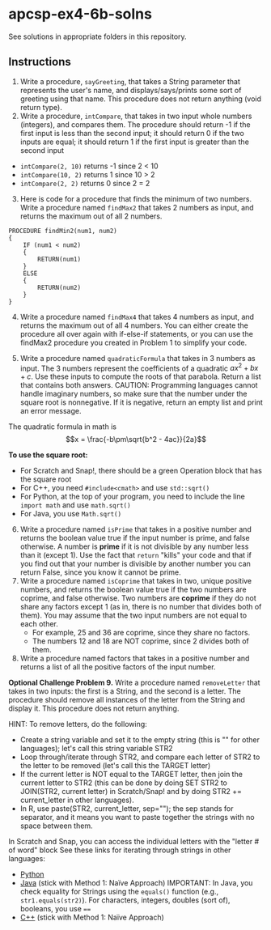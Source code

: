 # apcsp-ex4-6b-solns
See solutions in appropriate folders in this repository.

## Instructions
1. Write a procedure, `sayGreeting`, that takes a String parameter that represents the user's name, and displays/says/prints some sort of greeting using that name.  This procedure does not return anything (void return type).
2. Write a procedure, `intCompare`, that takes in two input whole numbers (integers), and compares them.  The procedure should return -1 if the first input is less than the second input; it should return 0 if the two inputs are equal; it should return 1 if the first input is greater than the second input
* `intCompare(2, 10)` returns -1 since 2 < 10
* `intCompare(10, 2)` returns 1 since 10 > 2
* `intCompare(2, 2)` returns 0 since 2 = 2

3. Here is code for a procedure that finds the minimum of two numbers.  Write a procedure named `findMax2` that takes 2 numbers as input, and returns the maximum out of all 2 numbers.
```
PROCEDURE findMin2(num1, num2)
{
    IF (num1 < num2)
    {
        RETURN(num1)
    }
    ELSE
    {
        RETURN(num2)
    }
}
```
4. Write a procedure named `findMax4` that takes 4 numbers as input, and returns the maximum out of all 4 numbers.  You can either create the procedure all over again with if-else-if statements, or you can use the findMax2 procedure you created in Problem 1 to simplify your code.

5. Write a procedure named `quadraticFormula` that takes in 3 numbers as input.  The 3 numbers represent the coefficients of a quadratic $ax^2 + bx + c$.  Use these inputs to compute the roots of that parabola.  Return a list that contains both answers.  CAUTION: Programming languages cannot handle imaginary numbers, so make sure that the number under the square root is nonnegative.  If it is negative, return an empty list and print an error message.

The quadratic formula in math is
$$x = \frac{-b\pm\sqrt{b^2 - 4ac}}{2a}$$

**To use the square root:**
* For Scratch and Snap!, there should be a green Operation block that has the square root
* For C++, you need `#include<cmath>` and use `std::sqrt()`
* For Python, at the top of your program, you need to include the line `import math` and use `math.sqrt()`
* For Java, you use `Math.sqrt()`

6. Write a procedure named `isPrime` that takes in a positive number and returns the boolean value true if the input number is prime, and false otherwise.  A number is **prime** if it is not divisible by any number less than it (except 1).  Use the fact that `return` "kills" your code and that if you find out that your number is divisible by another number you can return False, since you know it cannot be prime.
7. Write a procedure named `isCoprime` that takes in two, unique positive numbers, and returns the boolean value true if the two numbers are coprime, and false otherwise.  Two numbers are **coprime** if they do not share any factors except 1 (as in, there is no number that divides both of them).  You may assume that the two input numbers are not equal to each other.
    * For example, 25 and 36 are coprime, since they share no factors.
    * The numbers 12 and 18 are NOT coprime, since 2 divides both of them.  
9. Write a procedure named factors that takes in a positive number and returns a list of all the positive factors of the input number.

 
**Optional Challenge Problem 9.** Write a procedure named `removeLetter` that takes in two inputs: the first is a String, and the second is a letter.  The procedure should remove all instances of the letter from the String and display it.  This procedure does not return anything.

HINT: To remove letters, do the following:
* Create a string variable and set it to the empty string (this is "" for other languages); let's call this string variable STR2
* Loop through/iterate through STR2, and compare each letter of STR2 to the letter to be removed (let's call this the TARGET letter)
* If the current letter is NOT equal to the TARGET letter, then join the current letter to STR2 (this can be done by doing SET STR2 to JOIN(STR2, current letter) in Scratch/Snap! and by doing STR2 += current_letter in other languages).
* In R, use paste(STR2, current_letter, sep=""); the sep stands for separator, and it means you want to paste together the strings with no space between them.

In Scratch and Snap, you can access the individual letters with the "letter # of word" block
See these links for iterating through strings in other languages:
* [Python](https://www.geeksforgeeks.org/iterate-over-characters-of-a-string-in-python/)
* [Java](https://www.geeksforgeeks.org/iterate-over-the-characters-of-a-string-in-java/) (stick with Method 1: Naïve Approach)  IMPORTANT: In Java, you check equality for Strings using the `equals()` function (e.g., `str1.equals(str2)`).  For characters, integers, doubles (sort of), booleans, you use `==`
* [C++](https://www.geeksforgeeks.org/iterate-over-characters-of-a-string-in-c/) (stick with Method 1: Naïve Approach)
